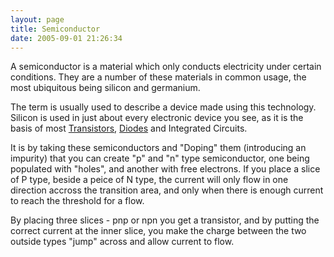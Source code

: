 ```yaml
---
layout: page
title: Semiconductor
date: 2005-09-01 21:26:34
---
```

<p>A semiconductor is a material which only conducts electricity under certain conditions. They are a number of these materials in common usage, the most ubiquitous being silicon and germanium.
</p>
<p>The term is usually used to describe a device made using this technology.
<br/>Silicon is used in just about every electronic device you see, as it is the basis of most <a href="/wiki/transistor.html" title="Transistor">Transistors</a>, <a href="/wiki/diode.html" title="Diode">Diodes</a> and Integrated Circuits.
</p>
<p>It is by taking these semiconductors and "Doping" them (introducing an impurity) that you can create "p" and "n" type semiconductor, one being populated with "holes", and another with free electrons. If you place a slice of P type, beside a peice of N type, the current will only flow in one direction accross the transition area, and only when there is enough current to reach the threshold for a flow.
</p>
<p>By placing three slices - pnp or npn you get a transistor, and by putting the correct current at the inner slice, you make the charge between the two outside types "jump" across and allow current to flow.
</p>
